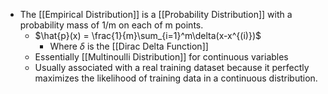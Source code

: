 - The [[Empirical Distribution]] is a [[Probability Distribution]] with a probability mass of 1/m on each of m points.
	- $\hat{p}(x) = \frac{1}{m}\sum_{i=1}^m\delta(x-x^{(i)})$ 
		- Where $\delta$ is the [[Dirac Delta Function]]
	- Essentially [[Multinoulli Distribution]] for continuous variables
	- Usually associated with a real training dataset because it perfectly maximizes the likelihood of training data in a continuous distribution.